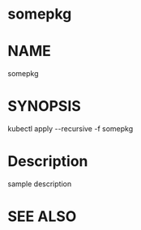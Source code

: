 somepkg
==================================================

# NAME

  somepkg

# SYNOPSIS

  kubectl apply --recursive -f somepkg

# Description

sample description

# SEE ALSO

